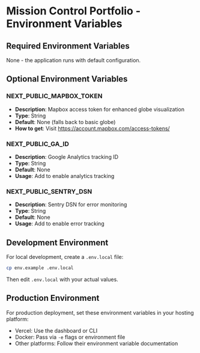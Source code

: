 # Mission Control Portfolio - Environment Variables

## Required Environment Variables

None - the application runs with default configuration.

## Optional Environment Variables

### NEXT_PUBLIC_MAPBOX_TOKEN
- **Description**: Mapbox access token for enhanced globe visualization
- **Type**: String
- **Default**: None (falls back to basic globe)
- **How to get**: Visit https://account.mapbox.com/access-tokens/

### NEXT_PUBLIC_GA_ID
- **Description**: Google Analytics tracking ID
- **Type**: String
- **Default**: None
- **Usage**: Add to enable analytics tracking

### NEXT_PUBLIC_SENTRY_DSN
- **Description**: Sentry DSN for error monitoring
- **Type**: String
- **Default**: None
- **Usage**: Add to enable error tracking

## Development Environment

For local development, create a `.env.local` file:

```bash
cp env.example .env.local
```

Then edit `.env.local` with your actual values.

## Production Environment

For production deployment, set these environment variables in your hosting platform:

- Vercel: Use the dashboard or CLI
- Docker: Pass via `-e` flags or environment file
- Other platforms: Follow their environment variable documentation
